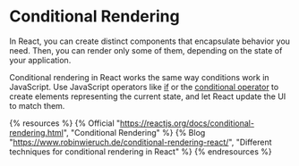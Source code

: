 # Conditional Rendering

In React, you can create distinct components that encapsulate behavior you need. Then, you can render only some of them, depending on the state of your application.

Conditional rendering in React works the same way conditions work in JavaScript. Use JavaScript operators like [if](https://developer.mozilla.org/en-US/docs/Web/JavaScript/Reference/Statements/if...else) or the [conditional operator](https://developer.mozilla.org/en-US/docs/Web/JavaScript/Reference/Operators/Conditional_Operator) to create elements representing the current state, and let React update the UI to match them.

{% resources %}
  {% Official "https://reactjs.org/docs/conditional-rendering.html", "Conditional Rendering" %}
  {% Blog "https://www.robinwieruch.de/conditional-rendering-react/", "Different techniques for conditional rendering in React" %}
{% endresources %}
